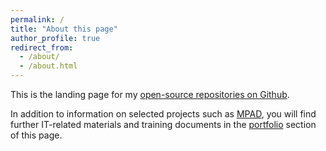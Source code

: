 ```yaml
---
permalink: /
title: "About this page"
author_profile: true
redirect_from: 
  - /about/
  - /about.html
---
```


This is the landing page for my [open-source repositories on Github](https://github.com/joergschultzelutter). 

In addition to information on selected projects such as [MPAD](https://github.com/joergschultzelutter/mpad), you will find further IT-related materials and training documents in the [portfolio](/portfolio/) section of this page.

